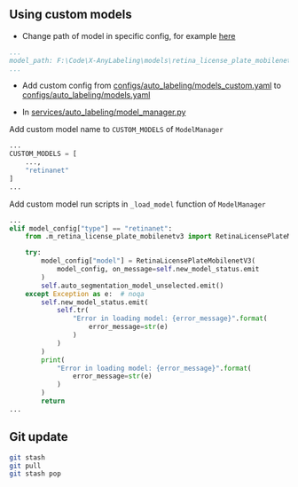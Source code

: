## Using custom models

- Change path of model in specific config, for example [here](./anylabeling/configs/auto_labeling/m_retina_license_plate_mobilenetv3.yaml)

``` yaml
...
model_path: F:\Code\X-AnyLabeling\models\retina_license_plate_mobilenetv3.onnx
...
```


- Add custom config from [configs/auto_labeling/models_custom.yaml](./anylabeling/configs/auto_labeling/models_custom.yaml) to [configs/auto_labeling/models.yaml](./anylabeling/configs/auto_labeling/models.yaml)

- In [services/auto_labeling/model_manager.py](./anylabeling/services/auto_labeling/model_manager.py) 

Add custom model name to `CUSTOM_MODELS` of `ModelManager`

``` python
...
CUSTOM_MODELS = [
    ...,
    "retinanet"
]
...
```

Add custom model run scripts in `_load_model` function of `ModelManager`

``` python
...
elif model_config["type"] == "retinanet":
    from .m_retina_license_plate_mobilenetv3 import RetinaLicensePlateMobilenetV3

    try:
        model_config["model"] = RetinaLicensePlateMobilenetV3(
            model_config, on_message=self.new_model_status.emit
        )
        self.auto_segmentation_model_unselected.emit()
    except Exception as e:  # noqa
        self.new_model_status.emit(
            self.tr(
                "Error in loading model: {error_message}".format(
                    error_message=str(e)
                )
            )
        )
        print(
            "Error in loading model: {error_message}".format(
                error_message=str(e)
            )
        )
        return
... 
```

## Git update

``` bash
git stash
git pull
git stash pop
```
